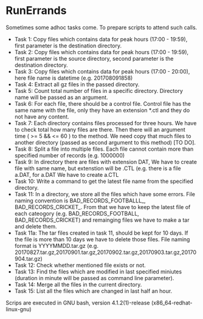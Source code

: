 # RunErrands
Sometimes some adhoc tasks come. To prepare scripts to attend such calls.

* Task 1: Copy files which contains data for peak hours (17:00 - 19:59), first parameter is the destination directory.
* Task 2: Copy files which contains data for peak hours (17:00 - 19:59), first parameter is the source directory, second parameter is the destination directory. 
* Task 3: Copy files which contains data for peak hours (17:00 - 20:00), here file name is datetime (e.g. 201708091858)
* Task 4: Extract all gz files in the passed directory.
* Task 5: Count total number of files in a specific directory. Directory name will be passed as an argument.
* Task 6: For each file, there should be a control file. Control file has the same name with the file, only they have an extension *.ctl and they do not have any content.
* Task 7: Each directory contains files processed for three hours. We have to check total how many files are there. Then there will an argument time ( >= 5 && <= 60 ) to the method. We need copy that much files to another directory (passed as second argument to this method) [TO DO].
* Task 8: Split a file into multiple files. Each file cannot contain more than specified number of records (e.g. 1000000) 
* Task 9: In directory there are files with extension DAT, We have to create file with same name, but extenstion will be .CTL (e.g. there is a file a.DAT, for a.DAT We have to create a.CTL
* Task 10: Write a command to get the latest file name from the specified directory.
* Task 11: In a directory, we store all the files which have some errors. File naming convention is BAD_RECORDS_FOOTBALLL_<TIMESTAMP>, BAD_RECORDS_CRICKET_<TIMESTAMP>. From that we have to keep the latest file of each cateogory (e.g. BAD_RECORDS_FOOTBALL, BAD_RECORDS_CRICKET) and remainging files we have to make a tar and delete them.  
* Task 11a: The tar files created in task 11, should be kept for 10 days. If the file is more than 10 days we have to delete those files. File naming format is YYYYMMDD.tar.gz (e.g. 20170827.tar.gz,20170901.tar.gz,20170902.tar.gz,20170903.tar.gz,20170904.tar.gz)
* Task 12: Check whether mentioned file exists or not.
* Task 13: Find the files which are modified in last specified miniutes (duration in minute will be passed as command line parameter).
* Task 14: Merge all the files in the current directory. 
* Task 15: List all the files which are changed in last half an hour.

Scrips are executed in GNU bash, version 4.1.2(1)-release (x86_64-redhat-linux-gnu)
